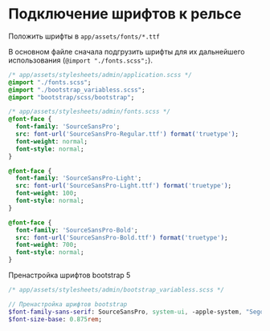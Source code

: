 # Подключение шрифтов к рельсе

Положить шрифты в `app/assets/fonts/*.ttf`

В основном файле сначала подгрузить шрифты для их дальнейшего использования
(`@import "./fonts.scss";`).

```sass
/* app/assets/stylesheets/admin/application.scss */
@import "./fonts.scss";
@import "./bootstrap_variabless.scss";
@import "bootstrap/scss/bootstrap";
```

```sass
/* app/assets/stylesheets/admin/fonts.scss */
@font-face {
  font-family: 'SourceSansPro';
  src: font-url('SourceSansPro-Regular.ttf') format('truetype');
  font-weight: normal;
  font-style: normal;
}

@font-face {
  font-family: 'SourceSansPro-Light';
  src: font-url('SourceSansPro-Light.ttf') format('truetype');
  font-weight: 100;
  font-style: normal;
}

@font-face {
  font-family: 'SourceSansPro-Bold';
  src: font-url('SourceSansPro-Bold.ttf') format('truetype');
  font-weight: 700;
  font-style: normal;
}
```

Пренастройка шрифтов bootstrap 5

```sass
/* app/assets/stylesheets/admin/bootstrap_variabless.scss */

// Пренастройка шрифтов bootstrap
$font-family-sans-serif: SourceSansPro, system-ui, -apple-system, "Segoe UI", "Helvetica Neue", Arial, sans-serif;
$font-size-base: 0.875rem;
```

